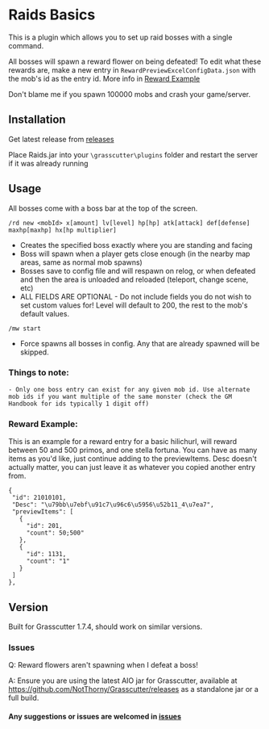 # Raids Basics

This is a plugin which allows you to set up raid bosses with a single command.

All bosses will spawn a reward flower on being defeated! To edit what these rewards are, make a new entry in `RewardPreviewExcelConfigData.json` with the mob's id as the entry id. More info in [Reward Example](https://github.com/NotThorny/Raids?tab=readme-ov-file#reward-example)

Don't blame me if you spawn 100000 mobs and crash your game/server.

## Installation

Get latest release from [releases](https://github.com/NotThorny/Raids/releases)

Place Raids.jar into your `\grasscutter\plugins` folder and restart the server if it was already running

## Usage

 All bosses come with a boss bar at the top of the screen.

 `/rd new <mobId> x[amount] lv[level] hp[hp] atk[attack] def[defense] maxhp[maxhp] hx[hp multiplier]`
  
   - Creates the specified boss exactly where you are standing and facing
   - Boss will spawn when a player gets close enough (in the nearby map areas, same as normal mob spawns)
   - Bosses save to config file and will respawn on relog, or when defeated and then the area is unloaded and reloaded (teleport, change scene, etc)
   - ALL FIELDS ARE OPTIONAL - Do not include fields you do not wish to set custom values for! Level will default to 200, the rest to the mob's default values.
   
 `/mw start`

   - Force spawns all bosses in config. Any that are already spawned will be skipped.

   ### Things to note:
    - Only one boss entry can exist for any given mob id. Use alternate mob ids if you want multiple of the same monster (check the GM Handbook for ids typically 1 digit off)

  ### Reward Example:
  This is an example for a reward entry for a basic hilichurl, will reward between 50 and 500 primos, and one stella fortuna. You can have as many items as you'd like, just continue adding to the previewItems.
  Desc doesn't actually matter, you can just leave it as whatever you copied another entry from.
   ```
{
    "id": 21010101,
    "Desc": "\u79bb\u7ebf\u91c7\u96c6\u5956\u52b11_4\u7ea7",
    "previewItems": [
      {
        "id": 201,
        "count": 50;500"
      },
      {
        "id": 1131,
        "count": "1"
      }
    ]
  },
```

## Version

Built for Grasscutter 1.7.4, should work on similar versions.

### Issues

Q: Reward flowers aren't spawning when I defeat a boss!

A: Ensure you are using the latest AIO jar for Grasscutter, available at https://github.com/NotThorny/Grasscutter/releases as a standalone jar or a full build.

#### Any suggestions or issues are welcomed in [issues](https://github.com/NotThorny/Raids/issues)

